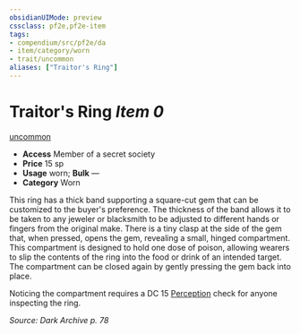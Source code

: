 ```yaml
---
obsidianUIMode: preview
cssclass: pf2e,pf2e-item
tags:
- compendium/src/pf2e/da
- item/category/worn
- trait/uncommon
aliases: ["Traitor's Ring"]
---
```

# Traitor's Ring *Item 0*  
[uncommon](/rules/traits/uncommon.md)  

- **Access** Member of a secret society
- **Price** 15 sp
- **Usage** worn; **Bulk** —
- **Category** Worn

This ring has a thick band supporting a square-cut gem that can be customized to the buyer's preference. The thickness of the band allows it to be taken to any jeweler or blacksmith to be adjusted to different hands or fingers from the original make. There is a tiny clasp at the side of the gem that, when pressed, opens the gem, revealing a small, hinged compartment. This compartment is designed to hold one dose of poison, allowing wearers to slip the contents of the ring into the food or drink of an intended target. The compartment can be closed again by gently pressing the gem back into place.

Noticing the compartment requires a DC 15 [Perception](/compendium/skills.md#Perception) check for anyone inspecting the ring.

*Source: Dark Archive p. 78*
